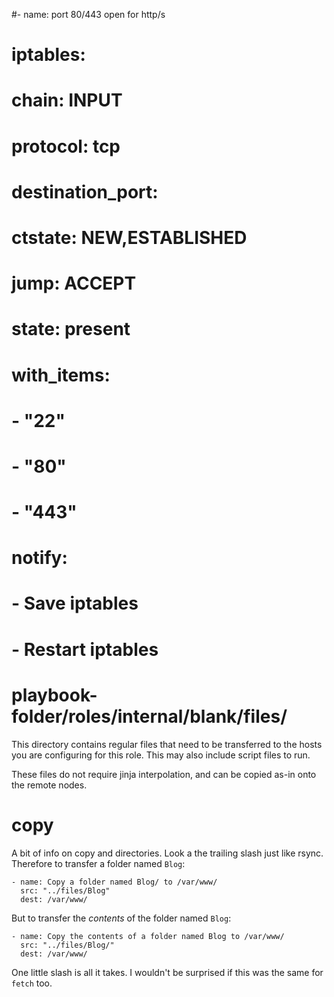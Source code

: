 #- name: port 80/443 open for http/s
#  iptables:
#    chain: INPUT
#    protocol: tcp
#    destination_port:
#    ctstate: NEW,ESTABLISHED
#    jump: ACCEPT
#    state: present
#  with_items:
#    - "22"
#    - "80"
#    - "443"
#  notify:
#    - Save iptables
#    - Restart iptables
# playbook-folder/roles/internal/blank/files/

This directory contains regular files that need to be transferred to the hosts you are configuring for this role. This may also include script files to run.

These files do not require jinja interpolation, and can be copied as-in onto the remote nodes.

# copy

A bit of info on copy and directories. Look a the trailing slash just like rsync. Therefore to transfer a folder named `Blog`:

    - name: Copy a folder named Blog/ to /var/www/
      src: "../files/Blog"
      dest: /var/www/

But to transfer the _contents_ of the folder named `Blog`:

    - name: Copy the contents of a folder named Blog to /var/www/
      src: "../files/Blog/"
      dest: /var/www/

One little slash is all it takes. I wouldn't be surprised if this was the same for `fetch` too.
